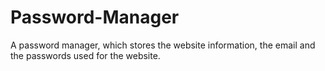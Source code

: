 # Password-Manager
A password manager, which stores the website information, the email and the passwords used for the website.
